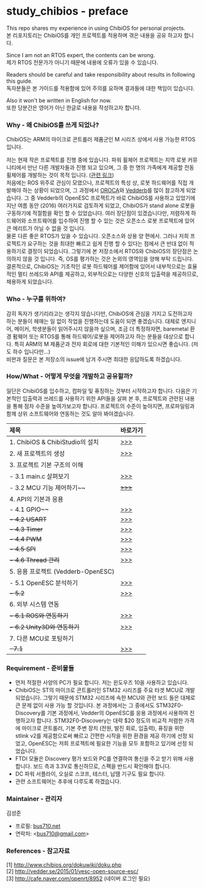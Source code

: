 # study_chibios - preface
    
This repo shares my experience in using ChibiOS for personal projects.  
본 리포지토리는 ChibiOS를 개인 프로젝트를 적용하며 겪은 내용을 공유 하고자 합니다.  
  
Since I am not an RTOS expert, the contents can be wrong.  
제가 RTOS 전문가가 아니기 때문에 내용에 오류가 있을 수 있습니다.   
  
Readers should be careful and take responsibility about results in following this guide.  
독자분들은 본 가이드를 적용함에 있어 주의를 요하며 결과들에 대한 책임이 있습니다.   
  
Also it won't be written in English for now.  
또한 당분간은 영어가 아닌 한글로 내용을 작성하고자 합니다.  
  
### Why - 왜 ChibiOS를 쓰게 되었나?  
  
ChibiOS는 ARM의 마이크로 콘트롤러 제품군인 M 시리즈 상에서 사용 가능한 RTOS 입니다.  
  
저는 현재 작은 프로젝트를 진행 중에 있습니다. 파워 휠체어 프로젝트는 지역 로봇 커뮤니티에서 만난 다른 개발자들과 진행 되고 있으며, 그 중 한 명의 가족에게 제공할 전동 휠체어를 개발하는 것이 목적 입니다. ([관련 링크](https://github.com/robomakery/pvc-powerchair))  
처음에는 ROS 위주로 관심이 모였으나, 프로젝트의 특성 상, 로봇 하드웨어를 직접 개발해야 하는 상황이 되었으며, 그 과정에서 [OROCA](http://cafe.naver.com/openrt)와 [Vedderb](http://vedder.se/)를 많이 참고하게 되었습니다. 그 중 Vedderb의 OpenESC 프로젝트가 바로 ChibiOS를 사용하고 있었기에 지난 여름 동안 (2016) 여러가지로 검토하게 되었고, ChibiOS가 stand alone 로봇을 구동하기에 적절함을 확인 할 수 있었습니다. 여러 장단점이 있겠습니다만, 저렴하게 하드웨어와 소프트웨어를 입수하여 진행 할 수 있는 것은 오픈소스 로봇 프로젝트에 있어 큰 메리트가 아닐 수 없을 것 입니다.  
물론 다른 좋은 RTOS가 있을 수 있습니다. 오픈소스와 상용 양 편에서. 그러나 저희 프로젝트가 요구하는 것을 최대한 빠르고 쉽게 진행 할 수 있다는 점에서 큰 반대 없이 적용하기로 결정이 되었습니다. 그렇기에 본 저장소에서 RTOS와 ChibiOS의 장단점은 논의하지 않을 것 입니다. 즉, OS를 평가하는 것은 논외의 영역임을 양해 부탁 드립니다.   
결론적으로, ChibiOS는 기초적인 로봇 하드웨어를 제어함에 있어서 내부적으로는 효율적인 멀티 쓰레드와 API를 제공하고, 외부적으로는 다양한 신호의 입출력을 제공하므로, 채용하게 되었습니다.  
  
### Who - 누구를 위하여?  
  
감히 독자가 생기리라고는 생각지 않습니다만, ChibiOS에 관심을 가지고 도전하고자 하는 분들이 헤매는 일 없이 작업을 진행하는데 도움이 되면 좋겠습니다. 대체로 엔지니어, 메이커, 학생분들이 읽어주시지 않을까 싶으며, 조금 더 특정하자면, baremetal 환경 펌웨어 또는 RTOS를 통해 하드웨어/로봇을 제어하고자 하는 분들을 대상으로 합니다. 특히 ARM의 M 제품군과 전자 회로에 대한 기본적인 이해가 있으시면 좋습니다. (저도 하수 입니다만...)    
비판과 질문은 본 저장소의 issue에 남겨 주시면 최대한 응답하도록 하겠습니다.  
  
### How/What - 어떻게 무엇을 개발하고 공유할까?  
  
일단은 ChibiOS를 입수하고, 컴파일 및 퓨징하는 것부터 시작하고자 합니다. 다음은 기본적인 입출력과 쓰레드를 사용하기 위한 API들을 살펴 본 후, 프로젝트와 관련된 내용을 통해 점차 수준을 높여가보고자 합니다. 프로젝트의 수준이 높아지면, 프로파일링과 함께 상위 소프트웨어와 연동하는 것도 알아 봐야겠습니다.  

| 제목 | 바로가기 |
| :---- | :---- |
| 1. ChibiOS & ChibiStudio의 설치		| [>>>](README_10.md) |  
| 2. 새 프로젝트의 생성       			| [>>>](README_20.md) |  
| 3. 프로젝트 기본 구조의 이해  		| |  
| - 3.1 main.c 살펴보기 				| [>>>](README_30.md) |  
| - 3.2 MCU 기능 제어하기~~ 			| ~~[>>>](README_32.md)~~ |  
| 4. API의 기본과 응용          		| |  
| - 4.1 GPIO~~		          		| [>>>](README_41.md) |  
| ~~- 4.2 USART~~		          		| [>>>](README_42.md) |  
| ~~- 4.3 Timer~~		          		| [>>>](README_43.md) |  
| ~~- 4.4 PWM~~			          		| [>>>](README_44.md) |  
| ~~- 4.5 SPI~~			          		| [>>>](README_45.md) |  
| ~~- 4.6 Thread 관리~~			        | [>>>](README_46.md) |  
| 5. 응용 프로젝트 (Vedderb-OpenESC)	| |  
| - 5.1 OpenESC 분석하기     			| [>>>](README_51.md) |  
| ~~- 5.2~~ 	   			 			| [>>>](README_52.md) |  
| 6. 외부 시스템 연동		   			| |  
| ~~- 6.1 ROS와 연동하기~~    			| [>>>](README_60.md) |  
| ~~- 6.2 Unity3D와 연동하기~~    		| [>>>](README_61.md) |  
| 7. 다른 MCU로 포팅하기	    		| |  
| ~~-7.1~~					    		| [>>>](README_70.md) |  
   
### Requirement - 준비물들  
  
- 먼저 적절한 사양의 PC가 필요 합니다. 저는 윈도우즈 10을 사용하고 있습니다.   
- ChibiOS는 ST의 마이크로 콘트롤러인 STM32 시리즈를 주요 타겟 MCU로 개발 되었습니다. 그렇기 때문에 STM32 시리즈에 속한 MCU와 관련 보드 들은 대체로 큰 문제 없이 사용 가능 할 것입니다. 본 과정에서는 그 중에서도 STM32F0-Discovery를 기본 과정에서, Vedder의 OpenESC를 응용 과정에서 사용하여 진행하고자 합니다. STM32F0-Discovery는 대략 $20 정도의 비교적 저렴한 가격에 마이크로 콘트롤러, 기본 주변 장치 (전원, 발진 회로, 입출력), 퓨징을 위한 stlink v2를 제공함으로써 빠르고 간편한 시작을 위한 환경을 제공 하기에 선정 되었고, OpenESC는 저희 프로젝트에 필요한 기능을 모두 포함하고 있기에 선정 되었습니다.   
- FTDI 모듈은 Discovery 평가 보드와 PC를 연결하여 통신을 주고 받기 위해 사용 합니다. 보드 측과 3.3V로 통신하므로, 스펙을 반드시 확인해야 합니다. 
- DC 파워 서플라이, 오실로 스코프, 테스터, 납땜 기구도 필요 합니다.  
- 관련 소프트웨어는 추후에 다루도록 하겠습니다.  
  
### Maintainer - 관리자  

김성준  
- 프로필: [bus710.net](http://bus710.net) 
- 연락처: <<bus710@gmail.com>>  
  
### References - 참고자료
  
[1] http://www.chibios.org/dokuwiki/doku.php  
[2] http://vedder.se/2015/01/vesc-open-source-esc/  
[3] http://cafe.naver.com/openrt/8952 (네이버 로그인 필요)   

